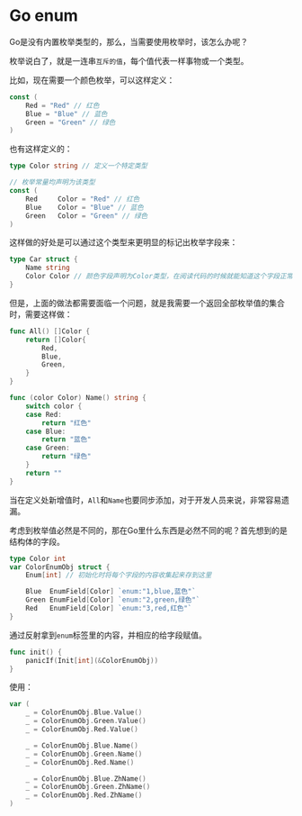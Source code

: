 # Go enum

Go是没有内置枚举类型的，那么，当需要使用枚举时，该怎么办呢？

枚举说白了，就是一连串`互斥的值`，每个值代表一样事物或一个类型。

比如，现在需要一个颜色枚举，可以这样定义：

```go
const (
    Red = "Red" // 红色
    Blue = "Blue" // 蓝色
    Green = "Green" // 绿色
)
```

也有这样定义的：

```go
type Color string // 定义一个特定类型

// 枚举常量均声明为该类型
const (
    Red     Color = "Red" // 红色
    Blue    Color = "Blue" // 蓝色
    Green   Color = "Green" // 绿色
)
```

这样做的好处是可以通过这个类型来更明显的标记出枚举字段来：

```go
type Car struct {
    Name string
    Color Color // 颜色字段声明为Color类型，在阅读代码的时候就能知道这个字段正常的可选值范围
}
```

但是，上面的做法都需要面临一个问题，就是我需要一个返回全部枚举值的集合时，需要这样做：

```go
func All() []Color {
    return []Color{
        Red,
        Blue,
        Green,
    }
}

func (color Color) Name() string {
    switch color {
    case Red:
        return "红色"
    case Blue:
        return "蓝色"
    case Green:
        return "绿色"
    }
    return ""
}
```

当在定义处新增值时，`All`和`Name`也要同步添加，对于开发人员来说，非常容易遗漏。

考虑到枚举值必然是不同的，那在Go里什么东西是必然不同的呢？首先想到的是结构体的字段。

```go
type Color int
var ColorEnumObj struct {
    Enum[int] // 初始化时将每个字段的内容收集起来存到这里

    Blue  EnumField[Color] `enum:"1,blue,蓝色"`
    Green EnumField[Color] `enum:"2,green,绿色"`
    Red   EnumField[Color] `enum:"3,red,红色"`
}
```

通过反射拿到`enum`标签里的内容，并相应的给字段赋值。

```go
func init() {
	panicIf(Init[int](&ColorEnumObj))
}
```

使用：

```go
var (
    _ = ColorEnumObj.Blue.Value()
    _ = ColorEnumObj.Green.Value()
    _ = ColorEnumObj.Red.Value()

    _ = ColorEnumObj.Blue.Name()
    _ = ColorEnumObj.Green.Name()
    _ = ColorEnumObj.Red.Name()

    _ = ColorEnumObj.Blue.ZhName()
    _ = ColorEnumObj.Green.ZhName()
    _ = ColorEnumObj.Red.ZhName()
)
```
